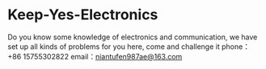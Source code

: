 # Keep-Yes-Electronics
Do you know some knowledge of electronics and communication, we have set up all kinds of problems for you here, come and challenge it
phone：+86 15755302822
email：niantufen987ae@163.com
